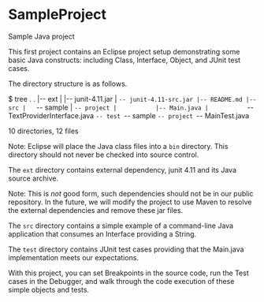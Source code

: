 SampleProject
=============

Sample Java project

This first project contains an Eclipse project setup demonstrating
some basic Java constructs: including Class, Interface, Object, and
JUnit test cases.

The directory structure is as follows.

$ tree .
.
|-- ext
|   |-- junit-4.11.jar
|   `-- junit-4.11-src.jar
|-- README.md
|-- src
|   `-- sample
|       `-- project
|           |-- Main.java
|           `-- TextProviderInterface.java
`-- test
    `-- sample
        `-- project
            `-- MainTest.java

10 directories, 12 files

Note:
Eclipse will place the Java class files into a `bin` directory. This
directory should not never be checked into source control.

The `ext` directory contains external dependency, junit 4.11 and its 
Java source archive.

Note: 
This is _not_ good form, such dependencies should not be in our public
repository. In the future, we will modify the project to use Maven to
resolve the external dependencies and remove these jar files.

The `src` directory contains a simple example of a command-line Java
application that consumes an Interface providing a String.

The `test` directory contains JUnit test cases providing that the Main.java
implementation meets our expectations.

With this project, you can set Breakpoints in the source code, run the
Test cases in the Debugger, and walk through the code execution of these
simple objects and tests.
